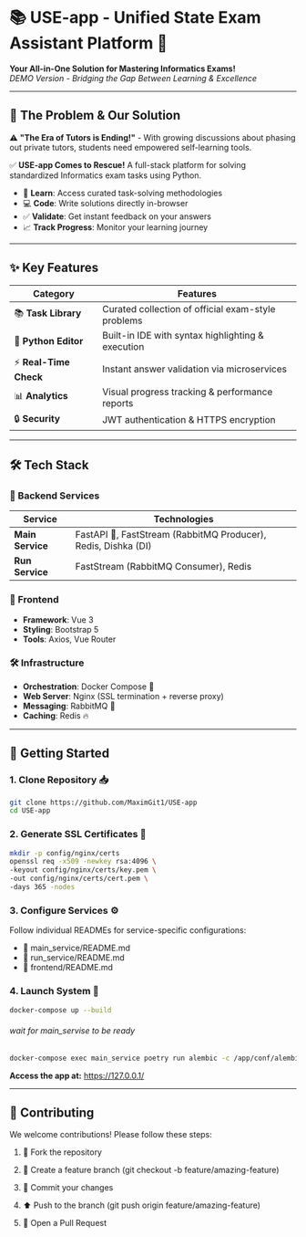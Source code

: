 # 📚 USE-app - Unified State Exam Assistant Platform 🚀

**Your All-in-One Solution for Mastering Informatics Exams!**  
*DEMO Version - Bridging the Gap Between Learning & Excellence*

---

## 🚨 The Problem & Our Solution

⚠️ **"The Era of Tutors is Ending!"** - With growing discussions about phasing out private tutors, students need empowered self-learning tools.  

✅ **USE-app Comes to Rescue!** A full-stack platform for solving standardized Informatics exam tasks using Python.  
- 🧠 **Learn**: Access curated task-solving methodologies  
- 💻 **Code**: Write solutions directly in-browser  
- ✅ **Validate**: Get instant feedback on your answers  
- 📈 **Track Progress**: Monitor your learning journey  

---

## ✨ Key Features

| Category        | Features                                                                 |
|-----------------|--------------------------------------------------------------------------|
| 📚 **Task Library** | Curated collection of official exam-style problems                       |
| 🐍 **Python Editor**| Built-in IDE with syntax highlighting & execution                        |
| ⚡ **Real-Time Check**| Instant answer validation via microservices                             |
| 📊 **Analytics**    | Visual progress tracking & performance reports                          |
| 🔒 **Security**     | JWT authentication & HTTPS encryption                                   |

---

## 🛠 Tech Stack

### 🔧 Backend Services
| Service         | Technologies                                                                 |
|-----------------|------------------------------------------------------------------------------|
| **Main Service** | FastAPI 🚀, FastStream (RabbitMQ Producer), Redis, Dishka (DI)              |
| **Run Service**  | FastStream (RabbitMQ Consumer), Redis

### 🎨 Frontend
- **Framework**: Vue 3
- **Styling**: Bootstrap 5 
- **Tools**: Axios, Vue Router  

### 🛠 Infrastructure
- **Orchestration**: Docker Compose 🐳  
- **Web Server**: Nginx (SSL termination + reverse proxy)  
- **Messaging**: RabbitMQ 🐇  
- **Caching**: Redis 🔥  

---

## 🚀 Getting Started

### 1. Clone Repository 📥
```bash
git clone https://github.com/MaximGit1/USE-app
cd USE-app
```

### 2. Generate SSL Certificates 🔐
```bash
mkdir -p config/nginx/certs
openssl req -x509 -newkey rsa:4096 \
-keyout config/nginx/certs/key.pem \
-out config/nginx/certs/cert.pem \
-days 365 -nodes
```

### 3. Configure Services ⚙️
Follow individual READMEs for service-specific configurations:
- 📁 main_service/README.md
- 📁 run_service/README.md
- 📁 frontend/README.md

### 4. Launch System 🚀
```bash
docker-compose up --build
```

###### wait for main_servise to be ready
```bash
docker-compose exec main_service poetry run alembic -c /app/conf/alembic.ini revision --autogenerate -m "first init"
```

**Access the app at:** https://127.0.0.1/

---

## 🤝 Contributing

We welcome contributions! Please follow these steps:

1. 🍴 Fork the repository

2. 🌿 Create a feature branch (git checkout -b feature/amazing-feature)

3. 💾 Commit your changes

4. ⬆️ Push to the branch (git push origin feature/amazing-feature)

5. 🔀 Open a Pull Request

